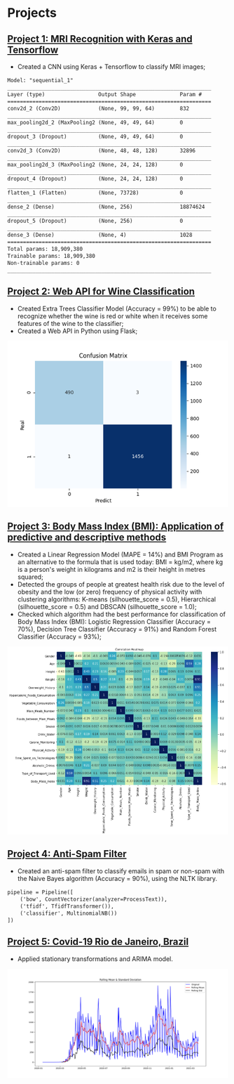 # Projects


## [Project 1: MRI Recognition with Keras and Tensorflow](https://github.com/dayanacavalcante/MRI-Recognition-with-Keras-and-Tensorflow)
* Created a CNN using Keras + Tensorflow to classify MRI images;

```
Model: "sequential_1"
_________________________________________________________________
Layer (type)                 Output Shape              Param #   
=================================================================
conv2d_2 (Conv2D)            (None, 99, 99, 64)        832       
_________________________________________________________________
max_pooling2d_2 (MaxPooling2 (None, 49, 49, 64)        0         
_________________________________________________________________
dropout_3 (Dropout)          (None, 49, 49, 64)        0         
_________________________________________________________________
conv2d_3 (Conv2D)            (None, 48, 48, 128)       32896     
_________________________________________________________________
max_pooling2d_3 (MaxPooling2 (None, 24, 24, 128)       0         
_________________________________________________________________
dropout_4 (Dropout)          (None, 24, 24, 128)       0         
_________________________________________________________________
flatten_1 (Flatten)          (None, 73728)             0         
_________________________________________________________________
dense_2 (Dense)              (None, 256)               18874624  
_________________________________________________________________
dropout_5 (Dropout)          (None, 256)               0         
_________________________________________________________________
dense_3 (Dense)              (None, 4)                 1028      
=================================================================
Total params: 18,909,380
Trainable params: 18,909,380
Non-trainable params: 0
_________________________________________________________________
```


## [Project 2: Web API for Wine Classification](https://github.com/dayanacavalcante/ApiPython-WineClassify)
* Created Extra Trees Classifier Model (Accuracy = 99%) to be able to recognize whether the wine is red or white when it receives some features of the wine to the classifier;
* Created a Web API in Python using Flask;

![](/images/ConfusionMatrix.png)


## [Project 3: Body Mass Index (BMI): Application of predictive and descriptive methods](https://github.com/dayanacavalcante/Obesity-Estimate)
* Created a Linear Regression Model (MAPE = 14%) and BMI Program as an alternative to the formula that is used today: BMI = kg/m2, where kg is a person's weight in kilograms and m2 is their height in metres squared;
* Detected the groups of people at greatest health risk due to the level of obesity and the low (or zero) frequency of physical activity with clustering algorithms: K-means (silhouette_score = 0.5), Hierarchical (silhouette_score = 0.5) and DBSCAN (silhouette_score = 1.0);
* Checked which algorithm had the best performance for classification of Body Mass Index (BMI): Logistic Regression Classifier (Accuracy = 70%), Decision Tree Classifier (Accuracy = 91%) and Random Forest Classifier (Accuracy = 93%);

![](/images/heatmap_2.png)


## [Project 4: Anti-Spam Filter](https://github.com/dayanacavalcante/Anti-Spam-Filter)
* Created an anti-spam filter to classify emails in spam or non-spam with the Naive Bayes algorithm (Accuracy = 90%), using the NLTK library.

```
pipeline = Pipeline([
    ('bow', CountVectorizer(analyzer=ProcessText)),
    ('tfidf', TfidfTransformer()),
    ('classifier', MultinomialNB())
])
```


## [Project 5: Covid-19 Rio de Janeiro, Brazil](https://github.com/dayanacavalcante/Covid-19-RJ-Brazil-ARIMA)
* Applied stationary transformations and ARIMA model.

![](/images/TestStationarity_1.png)
